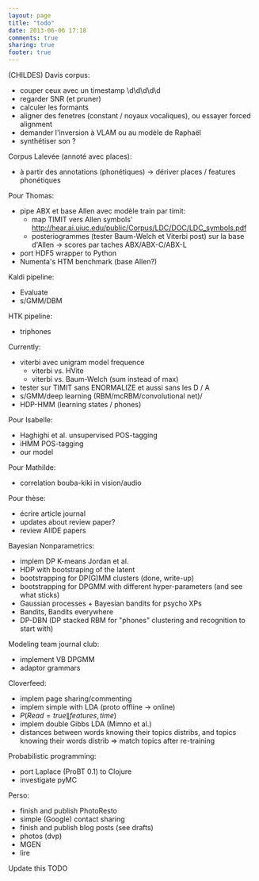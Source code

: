 ```yaml
---
layout: page
title: "todo"
date: 2013-06-06 17:18
comments: true
sharing: true
footer: true
---
```


(CHILDES) Davis corpus:

 * couper ceux avec un timestamp \d\d\d\d\d
 * regarder SNR (et pruner)
 * calculer les formants
 * aligner des fenetres (constant / noyaux vocaliques), ou essayer forced
  alignment
 * demander l'inversion à VLAM ou au modèle de Raphaël
 * synthétiser son ?


Corpus Lalevée (annoté avec places):

 * à partir des annotations (phonétiques) -> dériver places / features
  phonétiques


Pour Thomas:

 * pipe ABX et base Allen avec modèle train par timit:  
    - map TIMIT vers Allen symbols' 
    http://hear.ai.uiuc.edu/public/Corpus/LDC/DOC/LDC_symbols.pdf  
    - posteriogrammes (tester Baum-Welch et Viterbi post) sur la base d'Allen 
    -> scores par taches ABX/ABX-C/ABX-L  
 * port HDF5 wrapper to Python
 * Numenta's HTM benchmark (base Allen?)


Kaldi pipeline:
 
 * Evaluate
 * s/GMM/DBM


HTK pipeline:

 * triphones


Currently:

 * viterbi avec unigram model frequence
    - viterbi vs. HVite  
    - viterbi vs. Baum-Welch (sum instead of max)  
 * tester sur TIMIT sans ENORMALIZE et aussi sans les D / A
 * s/GMM/deep learning (RBM/mcRBM/convolutional net)/
 * HDP-HMM (learning states / phones)


Pour Isabelle:

 * Haghighi et al. unsupervised POS-tagging
 * iHMM POS-tagging
 * our model


Pour Mathilde:

 * correlation bouba-kiki in vision/audio


Pour thèse:

 * écrire article journal
 * updates about review paper?
 * review AIIDE papers


Bayesian Nonparametrics:

 * implem DP K-means Jordan et al.
 * HDP with bootstraping of the latent 
 * bootstrapping for DP(G)MM clusters (done, write-up)
 * bootstrapping for DPGMM with different hyper-parameters (and see what sticks)
 * Gaussian processes + Bayesian bandits for psycho XPs
 * Bandits, Bandits everywhere
 * DP-DBN (DP stacked RBM for "phones" clustering and recognition to start with)


Modeling team journal club:

 * implement VB DPGMM
 * adaptor grammars


Cloverfeed:

 * implem page sharing/commenting
 * implem simple with LDA (proto offline -> online)
 * $P(Read=true\|features, time)$
 * implem double Gibbs LDA (Mimno et al.)
 * distances between words knowing their topics distribs,
 and topics knowing their words distrib => match topics after re-training


Probabilistic programming:

 * port Laplace (ProBT 0.1) to Clojure
 * investigate pyMC


Perso:

 * finish and publish PhotoResto
 * simple (Google) contact sharing 
 * finish and publish blog posts (see drafts)
 * photos (dvp)
 * MGEN
 * lire


Update this TODO


